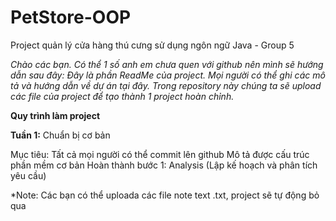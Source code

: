 # PetStore-OOP
Project quản lý cửa hàng thú cưng sử dụng ngôn ngữ Java - Group 5

_Chào các bạn. Có thể 1 số anh em chưa quen với github nên mình sẽ hướng dẫn sau đây:
Đây là phần ReadMe của project. Mọi người có thể ghi các mô tả và hướng dẫn về dự án tại đây.
Trong repository này chúng ta sẽ upload các file của project để tạo thành 1 project hoàn chỉnh._

**Quy trình làm project**

**Tuần 1:** Chuẩn bị cơ bản

Mục tiêu: Tất cả mọi người có thể commit lên github
Mô tả được cấu trúc phần mềm cơ bản
Hoàn thành bước 1: Analysis (Lập kế hoạch và phân tích yêu cầu)


*Note: Các bạn có thể uploada các file note text .txt, project sẽ tự động bỏ qua
